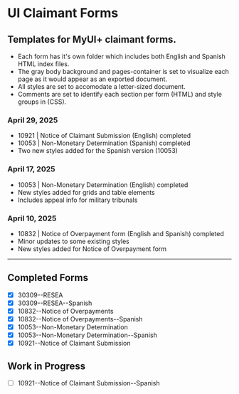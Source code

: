 # UI Claimant Forms

## Templates for MyUI+ claimant forms.

- Each form has it's own folder which includes both English and Spanish HTML index files.
- The gray body background and pages-container is set to visualize each page as it would appear as an exported document.
- All styles are set to accomodate a letter-sized document.
- Comments are set to identify each section per form (HTML) and style groups in (CSS).

### April 29, 2025

- 10921 | Notice of Claimant Submission (English) completed
- 10053 | Non-Monetary Determination (Spanish) completed
- Two new styles added for the Spanish version (10053)

### April 17, 2025

- 10053 | Non-Monetary Determination (English) completed
- New styles added for grids and table elements
- Includes appeal info for military tribunals

### April 10, 2025

- 10832 | Notice of Overpayment form (English and Spanish) completed
- Minor updates to some existing styles
- New styles added for Notice of Overpayment form

---

## Completed Forms

- [x] 30309--RESEA
- [x] 30309--RESEA--Spanish
- [x] 10832--Notice of Overpayments
- [x] 10832--Notice of Overpayments--Spanish
- [x] 10053--Non-Monetary Determination
- [x] 10053--Non-Monetary Determination--Spanish
- [x] 10921--Notice of Claimant Submission

## Work in Progress

- [ ] 10921--Notice of Claimant Submission--Spanish
